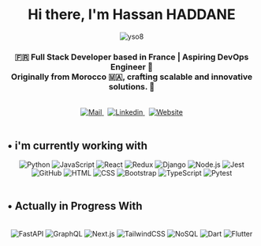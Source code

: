<div align="center">
  <h1>Hi there, I'm Hassan HADDANE</h1>
</div>

<div align="center"> 
  <img src="https://komarev.com/ghpvc/?username=hassanhaddane&label=.Views&color=736751&style=for-the-badge" alt="yso8" /> 
</div>

<h3 align="center">🇫🇷 Full Stack Developer based in France | Aspiring DevOps Engineer 🌟
  <br>
Originally from Morocco 🇲🇦, crafting scalable and innovative solutions. 🚀</h3>

<br>

<div align="center">
  <a href="mailto:hassanhaddane33s@gmail.com" target="_blank" rel="noreferrer">
    <img alt="Mail" src="https://img.shields.io/badge/Gmail-D14836?style=for-the-badge&logo=gmail&logoColor=white"/>
  </a>
  &nbsp;
  <a href="https://www.linkedin.com/in/hassanhaddane/" target="_blank" rel="noreferrer">
    <img alt="Linkedin" src="https://img.shields.io/badge/LinkedIn-0077B5?style=for-the-badge&logo=linkedin&logoColor=white" />
  </a>
  &nbsp;
  <a href="https://www.hassanhaddane.com" target="_blank" rel="noreferrer">
    <img alt="Website" src="https://img.shields.io/badge/My.portfolio-D6CAB1?style=for-the-badge&logo=readme&logoColor=white" />
  </a>
</div>

<br>

<h2 align="left">• i'm currently working with</h2>

<div align="center"> 
    <img alt="Python" src="https://img.shields.io/badge/Python-3776AB.svg?style=for-the-badge&logo=python&logoColor=white">
    <img alt="JavaScript" src="https://img.shields.io/badge/JavaScript-F7DF1E.svg?style=for-the-badge&logo=javascript&logoColor=black">
    <img alt="React" src="https://img.shields.io/badge/React-61DAFB.svg?style=for-the-badge&logo=react&logoColor=black">
    <img alt="Redux" src="https://img.shields.io/badge/Redux-764ABC.svg?style=for-the-badge&logo=redux&logoColor=white">
    <img alt="Django" src="https://img.shields.io/badge/Django-092E20.svg?style=for-the-badge&logo=django&logoColor=white">
    <img alt="Node.js" src="https://img.shields.io/badge/Node.js-339933.svg?style=for-the-badge&logo=nodedotjs&logoColor=white">
    <img alt="Jest" src="https://img.shields.io/badge/Jest-C21325.svg?style=for-the-badge&logo=jest&logoColor=white">
    <img alt="GitHub" src="https://img.shields.io/badge/GitHub-181717.svg?style=for-the-badge&logo=github&logoColor=white">
    <img alt="HTML" src="https://img.shields.io/badge/HTML5-E34F26.svg?style=for-the-badge&logo=html5&logoColor=white">
    <img alt="CSS" src="https://img.shields.io/badge/CSS3-1572B6.svg?style=for-the-badge&logo=css3&logoColor=white">
    <img alt="Bootstrap" src="https://img.shields.io/badge/Bootstrap-7952B3.svg?style=for-the-badge&logo=bootstrap&logoColor=white">
    <img alt="TypeScript" src="https://img.shields.io/badge/TypeScript-007ACC.svg?style=for-the-badge&logo=typescript&logoColor=white">
    <img alt="Pytest" src="https://img.shields.io/badge/Pytest-0A9EDC.svg?style=for-the-badge&logo=python&logoColor=white">
</div>

<br>

<h2 align="left">• Actually in Progress With</h2>

<br>

<div align="center">
    <img alt="FastAPI" src="https://img.shields.io/badge/FastAPI-009688.svg?style=for-the-badge&logo=fastapi&logoColor=white">
    <img alt="GraphQL" src="https://img.shields.io/badge/GraphQL-E10098.svg?style=for-the-badge&logo=graphql&logoColor=white">
    <img alt="Next.js" src="https://img.shields.io/badge/Next.js-000000.svg?style=for-the-badge&logo=nextdotjs&logoColor=white">
    <img alt="TailwindCSS" src="https://img.shields.io/badge/Tailwind_CSS-06B6D4.svg?style=for-the-badge&logo=tailwindcss&logoColor=white">
    <img alt="NoSQL" src="https://img.shields.io/badge/NoSQL-00E676.svg?style=for-the-badge&logo=nosql&logoColor=white">
    <img alt="Dart" src="https://img.shields.io/badge/Dart-0175C2.svg?style=for-the-badge&logo=dart&logoColor=white">
    <img alt="Flutter" src="https://img.shields.io/badge/Flutter-02569B.svg?style=for-the-badge&logo=flutter&logoColor=white">
</div>

